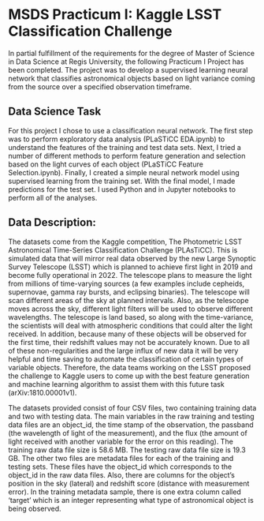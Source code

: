 # MSDS Practicum I: Kaggle LSST Classification Challenge

In partial fulfillment of the requirements for the degree of Master of Science in Data Science at Regis University, 
the following Practicum I Project has been completed. 
The project was to develop a supervised learning neural network that classifies astronomical objects based on 
light variance coming from the source over a specified observation timeframe.

## Data Science Task

For this project I chose to use a classification neural network. The first step was to perform exploratory data analysis (PLaSTiCC EDA.ipynb) to understand the features of the training and test data sets. Next, I tried a number of different methods to perform feature generation and selection based on the light curves of each object (PLaSTiCC Feature Selection.ipynb). Finally, I created a simple neural network model using supervised learning from the training set. With the final model, I made predictions for the test set.  I used Python and in Jupyter notebooks to perform all of the analyses.

## Data Description:

The datasets come from the Kaggle competition, The Photometric LSST Astronomical Time-Series Classification Challenge (PLAsTiCC). This is simulated data that will mirror real data observed by the new Large Synoptic Survey Telescope (LSST) which is planned to achieve first light in 2019 and become fully operational in 2022. The telescope plans to measure the light from millions of time-varying sources (a few examples include cepheids, supernovae, gamma ray bursts, and eclipsing binaries). The telescope will scan different areas of the sky at planned intervals. Also, as the telescope moves across the sky, different light filters will be used to observe different wavelengths. The telescope is land based, so along with the time-variance, the scientists will deal with atmospheric conditions that could alter the light received. In addition, because many of these objects will be observed for the first time, their redshift values may not be accurately known. Due to all of these non-regularities and the large influx of new data it will be very helpful and time saving to automate the classification of certain types of variable objects. Therefore, the data teams working on the LSST proposed the challenge to Kaggle users to come up with the best feature generation and machine learning algorithm to assist them with this future task (arXiv:1810.00001v1). 

The datasets provided consist of four CSV files, two containing training data and two with testing data. The main variables in the raw training and testing data files are an object_id, the time stamp of the observation, the passband (the wavelength of light of the measurement), and the flux (the amount of light received with another variable for the error on this reading). The training raw data file size is 58.6 MB. The testing raw data file size is 19.3 GB. The other two files are metadata files for each of the training and testing sets. These files have the object_id which corresponds to the object_id in the raw data files. Also, there are columns for the object’s position in the sky (lateral) and redshift score (distance with measurement error). In the training metadata sample, there is one extra column called ‘target’ which is an integer representing what type of astronomical object is being observed.
